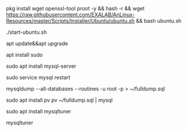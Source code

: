
pkg install wget openssl-tool proot -y && hash -r && wget https://raw.githubusercontent.com/EXALAB/AnLinux-Resources/master/Scripts/Installer/Ubuntu/ubuntu.sh && bash ubuntu.sh

./start-ubuntu.sh

apt update&&apt upgrade

apt install sudo

sudo apt install mysql-server


sudo service mysql restart

mysqldump --all-databases --routines -u root -p > ~/fulldump.sql

sudo apt install pv
pv ~/fulldump.sql | mysql


sudo apt install mysqltuner

mysqltuner

